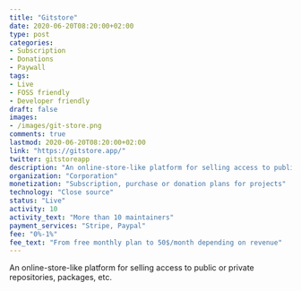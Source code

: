 ```yaml
---
title: "Gitstore"
date: 2020-06-20T08:20:00+02:00
type: post
categories:
- Subscription
- Donations
- Paywall
tags:
- Live
- FOSS friendly
- Developer friendly
draft: false
images:
- /images/git-store.png
comments: true
lastmod: 2020-06-20T08:20:00+02:00
link: "https://gitstore.app/"
twitter: gitstoreapp
description: "An online-store-like platform for selling access to public or private repositories, packages, etc."
organization: "Corporation"
monetization: "Subscription, purchase or donation plans for projects"
technology: "Close source"
status: "Live"
activity: 10
activity_text: "More than 10 maintainers"
payment_services: "Stripe, Paypal"
fee: "0%-1%"
fee_text: "From free monthly plan to 50$/month depending on revenue"
---
```


An online-store-like platform for selling access to public or private repositories, packages, etc.<!--more-->

